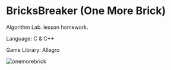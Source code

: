 # BricksBreaker (One More Brick)
Algorithm Lab. lesson homework.

Language: C & C++

Game Library: Allegro 

![onemorebrick](https://user-images.githubusercontent.com/54390850/84578778-f301b680-add0-11ea-9fc7-54c2d92906e3.gif)
